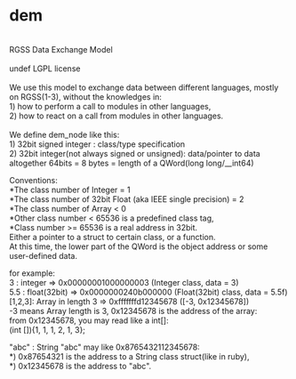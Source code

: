 dem
===
<br>
RGSS Data Exchange Model<br>
<br>
undef LGPL license<br>
<br>
We use this model to exchange data between different languages, mostly on RGSS(1-3), without the knowledges in:<br>
  1) how to perform a call to modules in other languages,<br>
  2) how to react on a call from modules in other languages.<br>
<br>
We define dem_node like this:<br>
  1) 32bit signed integer : class/type specification<br>
  2) 32bit integer(not always signed or unsigned): data/pointer to data<br>
 altogether 64bits = 8 bytes = length of a QWord(long long/__int64)<br>

Conventions:<br>
  *The class number of Integer = 1<br>
  *The class number of 32bit Float (aka IEEE single precision) = 2<br>
  *The class number of Array < 0 <br>
  *Other class number < 65536 is a predefined class tag,<br>
  *Class number >= 65536 is a real address in 32bit. <br>
     Either a pointer to a struct to certain class, or a function.<br>
     At this time, the lower part of the QWord is the object address or some user-defined data.<br>


for example:<br>
  3      : integer     =>  0x00000001000000003 (Integer  class, data = 3)<br>
  5.5    : float(32bit) => 0x0000000240b000000 (Float(32bit) class, data = 5.5f)<br>
  [1,2,3]: Array in length 3 => 0xfffffffd12345678 ([-3, 0x12345678])<br>
                              -3 means Array length is 3, 0x12345678 is the address of the array:<br>
                from 0x12345678, you may read like a int[]:<br>
                (int []){1, 1, 1, 2, 1, 3};<br>

  "abc" : String "abc" may like 0x8765432112345678:  <br>
      *) 0x87654321 is the address to a String class struct(like in ruby),<br>
      *) 0x12345678 is the address to "abc".<br>



  
